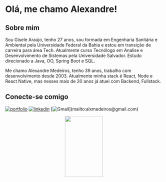 # Olá, me chamo Alexandre!

## Sobre mim
Sou Gisele Araújo, tenho 27 anos, sou formada em Engenharia Sanitária e Ambiental pela Universidade Federal da Bahia e estou em transição de carreira para área Tech. Atualmente curso Tecnólogo em Analise e Desenvolvimento de Sistemas pela Universidade Salvador. Estudo direcionado a Java, OO, Spring Boot e SQL.

Me chamo Alexandre Medeiros, tenho 39 anos, trabalho com desenvolvimento desde 2003. Atualmente minha stack é React, Node e React Native, mas nesses mais de 20 anos já atuei com Backend, Fullstack.


## Conecte-se comigo
[![portfolio](https://img.shields.io/badge/my_portfolio-000?style=for-the-badge&logo=ko-fi&logoColor=white)](https://github.com/alxmedeiros)
[![linkedin](https://img.shields.io/badge/linkedin-0A66C2?style=for-the-badge&logo=linkedin&logoColor=white)](https://www.linkedin.com/in/alxmedeiros/)
[![Gmail]("https://img.shields.io/badge/Gmail-D14836?style=for-the-badge&logo=gmail&logoColor=white")](mailto:alxmedeiros@gmail.com)

<div align="center">
  <img width="49%" height="195px" src= "https://github-readme-stats.vercel.app/api/top-langs/?username=alxmedeiros&layout=compact&theme=tokyonight"/>
</div>
